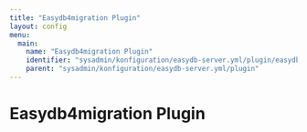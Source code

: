 ```yaml
---
title: "Easydb4migration Plugin"
layout: config
menu:
  main:
    name: "Easydb4migration Plugin"
    identifier: "sysadmin/konfiguration/easydb-server.yml/plugin/easydb4migration"
    parent: "sysadmin/konfiguration/easydb-server.yml/plugin"
---
```

# Easydb4migration Plugin